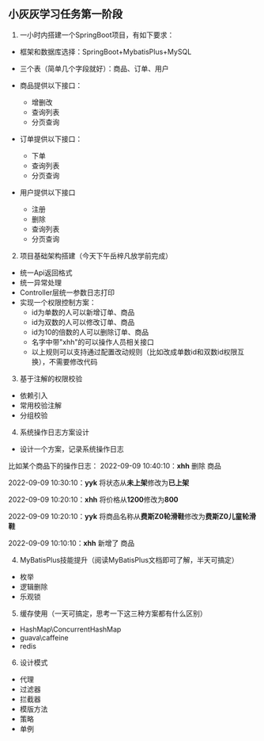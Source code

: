 ## 小灰灰学习任务第一阶段

1. 一小时内搭建一个SpringBoot项目，有如下要求：

* 框架和数据库选择：SpringBoot+MybatisPlus+MySQL

* 三个表（简单几个字段就好）：商品、订单、用户

* 商品提供以下接口：
    * 增删改
    * 查询列表
    * 分页查询

* 订单提供以下接口：
    * 下单
    * 查询列表
    * 分页查询

* 用户提供以下接口
    * 注册
    * 删除
    * 查询列表
    * 分页查询


2. 项目基础架构搭建（今天下午岳梓凡放学前完成）

* 统一Api返回格式
* 统一异常处理
* Controller层统一参数日志打印
* 实现一个权限控制方案：
    * id为单数的人可以新增订单、商品
    * id为双数的人可以修改订单、商品
    * id为10的倍数的人可以删除订单、商品
    * 名字中带"xhh"的可以操作人员相关接口
    * 以上规则可以支持通过配置改动规则（比如改成单数id和双数id权限互换），不需要修改代码
3. 基于注解的权限校验

* 依赖引入
* 常用校验注解
* 分组校验

4. 系统操作日志方案设计

* 设计一个方案，记录系统操作日志

比如某个商品下的操作日志：
2022-09-09 10:40:10：**xhh** 删除 商品

2022-09-09 10:30:10：**yyk** 将状态从**未上架**修改为**已上架**

2022-09-09 10:20:10：**xhh** 将价格从**1200**修改为**800**

2022-09-09 10:20:10：**yyk** 将商品名称从**费斯Z0轮滑鞋**修改为**费斯Z0儿童轮滑鞋**

2022-09-09 10:10:10：**xhh** 新增了 商品

4. MyBatisPlus技能提升（阅读MyBatisPlus文档即可了解，半天可搞定）

* 枚举
* 逻辑删除
* 乐观锁

5. 缓存使用（一天可搞定，思考一下这三种方案都有什么区别）

* HashMap\ConcurrentHashMap
* guava\caffeine
* redis

6. 设计模式

* 代理
* 过滤器
* 拦截器
* 模版方法
* 策略
* 单例

